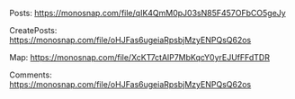 


Posts:  https://monosnap.com/file/qIK4QmM0pJ03sN85F457OFbCO5geJy

CreatePosts: https://monosnap.com/file/oHJFas6ugeiaRpsbjMzyENPQsQ62os

Map: https://monosnap.com/file/XcKT7ctAlP7MbKqcY0yrEJUfFFdTDR

Comments: https://monosnap.com/file/oHJFas6ugeiaRpsbjMzyENPQsQ62os